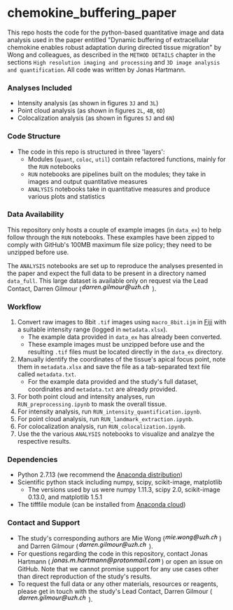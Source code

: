 # chemokine_buffering_paper

This repo hosts the code for the python-based quantitative image and data analysis used in the paper entitled "Dynamic buffering of extracellular chemokine enables robust adaptation during directed tissue migration" by Wong and colleagues, as described in the `METHOD DETAILS` chapter in the sections `High resolution imaging and processing` and `3D image analysis and quantification`.  All code was written by Jonas Hartmann.


### Analyses Included

- Intensity analysis (as shown in figures `3J` and `3L`)
- Point cloud analysis (as shown in figures `2L`, `4B`, `6D`)
- Colocalization analysis (as shown in figures `5J` and `6N`)


### Code Structure

- The code in this repo is structured in three 'layers':
	- Modules (`quant`, `coloc`, `util`) contain refactored functions, mainly for the `RUN` notebooks
	- `RUN` notebooks are pipelines built on the modules; they take in images and output quantitative measures
	- `ANALYSIS` notebooks take in quantitative measures and produce various plots and statistics


### Data Availability

This repository only hosts a couple of example images (in `data_ex`) to help follow through the `RUN` notebooks. These examples have been zipped to comply with GitHub's 100MB maximum file size policy; they need to be unzipped before use.

The `ANALYSIS` notebooks are set up to reproduce the analyses presented in the paper and expect the full data to be present in a directory named `data_full`. This large dataset is available only on request via the Lead Contact, Darren Gilmour (![Email DG](_images/email_DG.png)).


### Workflow

1. Convert raw images to 8bit `.tif` images using `macro_8bit.ijm` in [Fiji](https://fiji.sc/) with a suitable intensity range (logged in `metadata.xlsx`).
	- The example data provided in `data_ex` has already been converted.
	- These example images must be unzipped before use and the resulting `.tif` files must be located directly in the `data_ex` directory.
2. Manually identify the coordinates of the tissue's apical focus point, note them in `metadata.xlsx` and save the file as a tab-separated text file called `metadata.txt`.
	- For the example data provided and the study's full dataset, coordinates and `metadata.txt` are already provided.
3. For both point cloud and intensity analyses, run `RUN_preprocessing.ipynb` to mask the overall tissue.
4. For intensity analysis, run `RUN_intensity_quantification.ipynb`.
5. For point cloud analysis, run `RUN_landmark_extraction.ipynb`.
6. For colocalization analysis, run `RUN_colocalization.ipynb`.
7. Use the the various `ANALYSIS` notebooks to visualize and analzye the respective results.


### Dependencies

- Python 2.7.13 (we recommend the [Anaconda distribution](https://www.anaconda.com/distribution/))
- Scientific python stack including numpy, scipy, scikit-image, matplotlib
	- The versions used by us were numpy 1.11.3, scipy 2.0, scikit-image 0.13.0, and matplotlib 1.5.1
- The tifffile module (can be installed from [Anaconda cloud](https://anaconda.org/conda-forge/tifffile))


### Contact and Support

- The study's corresponding authors are Mie Wong (![Email MW](_images/email_MW.png)) and Darren Gilmour (![Email DG](_images/email_DG.png)).
- For questions regarding the code in this repository, contact Jonas Hartmann (![Email JH](_images/email_JH.png)) or open an issue on GitHub. Note that we cannot promise support for any use cases other than direct reproduction of the study's results.
- To request the full data or any other materials, resources or reagents, please get in touch with the study's Lead Contact, Darren Gilmour (![Email DG](_images/email_DG.png)).